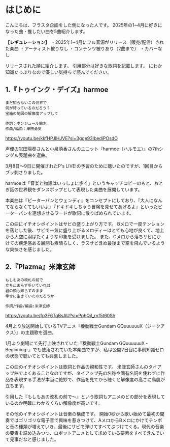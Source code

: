 # はじめに

こんにちは、フラスタ企画をした側になった人です。
2025年の1~4月に好きになった曲・推したい曲を5曲紹介します。

**【レギュレーション】**
・2025年1~4月にフル音源がリリース（販売/配信）された楽曲
・アーティスト被りなし
・コンテンツ被りあり（2曲まで）
・カバーなし

リリースされた順に紹介します。
引用部分は好きな歌詞を記載します。
にわか知識たっぷりなので優しい気持ちで読んでください。

## 1.『トゥインク・デイズ』harmoe

    まだ知らないこの世界で
    何が待っているのだろう？
    宝箱の地図の解像度アップして

    作詞：ボンジュール鈴木
    作曲/編曲：岸田勇気

<https://youtu.be/kkfHPJlHJVE?si=3gge93IbedjPOsdO>

声優の岩田陽葵さんと小泉萌香さんのユニット『harmoe（ハルモエ）』の7thシングル表題曲を選曲。

3月8日〜9日に開催されたP's LIVE!の予習のために聴いたのですが、1回目からブッ刺さりました。

harmoeは「音楽と物語はいっしょに歩く」というキャッチコピーのもと、おとぎ話の世界観をダンスポップとして表現した楽曲を展開しています。

本楽曲は『ピーターパンとウェンディ』をコンセプトにしており、『大人になんてならなくてもいいよ』『ドキドキしちゃう冒険を見せてあげるよ』といったピーターパンを連想させるワードが歌詞に散りばめられています。

この曲にイチオシポイントはサビの盛り上がり方です。
Bメロで一度テンションを落とした後、サビで一気に盛り上がるメロディーはとても心地が良くて、地上から大空に羽ばたくような印象を受けました。
また、Cメロから落ちサビにかけての疾走感ある展開も素晴らしく、ラスサビ含め最後まで空を飛んでいるような爽快さを感じました。

## 2.『Plazma』米津玄師

    もしもあの改札の前で
    立ち止まらず歩いていれば
    君の顔も知らずのまま
    幸せに生きていたのだろうか

    作詞/作曲/編曲:米津玄師

<https://youtu.be/fp3F6TqBsAU?si=PphQjl_rvf5t60Sh>

4月より放送開始しているTVアニメ『機動戦士Gundam GQuuuuuuX（ジークアクス）』の主題歌を選曲。

1月より劇場にて先行上映されていた『機動戦士Gundam GQuuuuuuX -Beginning-』でも使用されていた本楽曲ですが、私は公開2日目に事前知識ゼロの状態で聴いてとても興奮しました。

この曲のイチオシポイントは歌詞と作品の親和性です。
米津玄師さんのタイアップ曲でよくあることなのですが、タイアップ先の名称や固有名詞を使わずに作品を表現する手法が本当に絶妙で、作品を見てから聴くと解像度の高さに鳥肌が立ちます。

引用した『もしもあの改札の前で～』という歌詞もアニメのどの部分を表現しているのか明確にわかるくらい解像度が高いです。

その他のイチオシポイントは音楽の構成です。
開始0秒から歌い始めて最初の間奏ではゴリゴリな電子音で興味を惹きつけて、AメロからBメロにかけてテンポと音の種類が増えていき、最後にサビで弾けてすべてぶつけてくる。現代の音楽の要素を詰め込みつつ、ロボットアニメとして求めている要素をすべて含んでいて見事だなと感じました。

